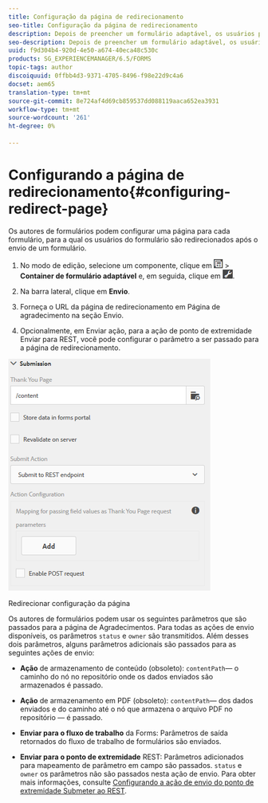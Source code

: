 ```yaml
---
title: Configuração da página de redirecionamento
seo-title: Configuração da página de redirecionamento
description: Depois de preencher um formulário adaptável, os usuários podem ser redirecionados para uma página da Web que os autores de formulários podem configurar ao criar o formulário.
seo-description: Depois de preencher um formulário adaptável, os usuários podem ser redirecionados para uma página da Web que os autores de formulários podem configurar ao criar o formulário.
uuid: f9d304b4-920d-4e50-a674-40eca48c530c
products: SG_EXPERIENCEMANAGER/6.5/FORMS
topic-tags: author
discoiquuid: 0ffbb4d3-9371-4705-8496-f98e22d9c4a6
docset: aem65
translation-type: tm+mt
source-git-commit: 8e724af4d69cb859537dd088119aaca652ea3931
workflow-type: tm+mt
source-wordcount: '261'
ht-degree: 0%

---
```



# Configurando a página de redirecionamento{#configuring-redirect-page}

Os autores de formulários podem configurar uma página para cada formulário, para a qual os usuários do formulário são redirecionados após o envio de um formulário.

1. No modo de edição, selecione um componente, clique em ![field-level](assets/field-level.png) > **Container de formulário adaptável** e, em seguida, clique em ![cmppr](assets/cmppr.png).

1. Na barra lateral, clique em **Envio**.

1. Forneça o URL da página de redirecionamento em Página de agradecimento na seção Envio.
1. Opcionalmente, em Enviar ação, para a ação de ponto de extremidade Enviar para REST, você pode configurar o parâmetro a ser passado para a página de redirecionamento.

![Redirecionar configuração da página](assets/thank-you-setting-1.png)

Redirecionar configuração da página

Os autores de formulários podem usar os seguintes parâmetros que são passados para a página de Agradecimentos. Para todas as ações de envio disponíveis, os parâmetros `status` e `owner` são transmitidos. Além desses dois parâmetros, alguns parâmetros adicionais são passados para as seguintes ações de envio:

* **Ação**  de armazenamento de conteúdo (obsoleto):  `contentPath`— o caminho do nó no repositório onde os dados enviados são armazenados é passado.

* **Ação**  de armazenamento em PDF (obsoleto):  `contentPath`— dos dados enviados e do caminho até o nó que armazena o arquivo PDF no repositório — é passado.

* **Enviar para o fluxo de trabalho** da Forms: Parâmetros de saída retornados do fluxo de trabalho de formulários são enviados.

* **Enviar para o ponto de extremidade** REST: Parâmetros adicionados para mapeamento de parâmetro em campo são passados. `status` e  `owner` os parâmetros não são passados nesta ação de envio. Para obter mais informações, consulte [Configurando a ação de envio do ponto de extremidade Submeter ao REST](../../forms/using/configuring-submit-actions.md).

